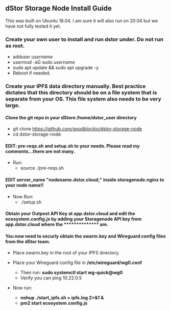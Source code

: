## dStor Storage Node Install Guide

This was built on Ubuntu 18.04. I am sure it will also run on 20.04 but we have not fully tested it yet.

### Create your own user to install and run dstor under. Do not run as root.

* adduser _username_
* usermod -aG sudo _username_
* sudo apt update && sudo apt upgrade -y
* Reboot if needed.
  
### Create your IPFS data directory manually. Best practice dictates that this directory should be on a file system that is separate from your OS. This file system also needs to be very large. 

#### Clone the git repo in your dStore /home/dstor_user directory
* git clone https://github.com/goodblockio/dstor-storage-node
* cd dstor-storage-node

#### EDIT: pre-reqs.sh and setup.sh to your needs. Please read my comments...there are not many.

* Run:
  * source ./pre-reqs.sh
  
#### EDIT server_name  "nodename.dstor.cloud;" inside storagenode.nginx to your node name!!
* Now Run:
  * ./setup.sh
  
#### Obtain your Outpost API Key at app.dstor.cloud and edit the ecosystem.config.js by adding your Storagenode API key from app.dstor.cloud where the ************** are. 

#### You now need to securly obtain the **swarm.key** and Wireguard config files from the dStor team.
* Place swarm.key in the root of your IPFS directory.
* Place your Wireguard config file in **/etc/wireguard/wg0.conf**
  * Then run: **sudo systemctl start wg-quick@wg0**
  * Verify you can ping 10.22.0.5
  
* Now run:
  * **nohup ./start_ipfs.sh > ipfs.log 2>&1 &**
  * **pm2 start ecosystem.config.js**

